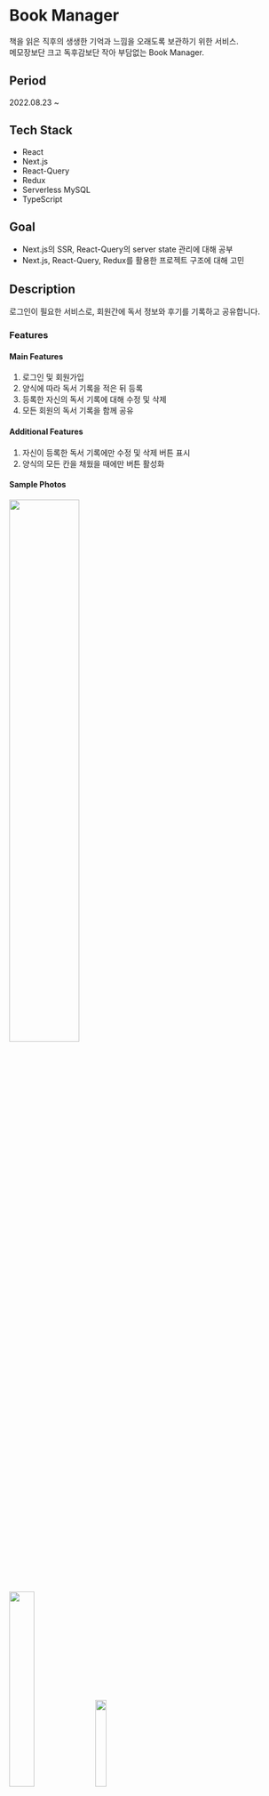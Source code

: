 # Book Manager

책을 읽은 직후의 생생한 기억과 느낌을 오래도록 보관하기 위한 서비스.<br/>
메모장보단 크고 독후감보단 작아 부담없는 Book Manager.
<br/>

## Period

2022.08.23 ~
<br/>

## Tech Stack

-   React
-   Next.js
-   React-Query
-   Redux
-   Serverless MySQL
-   TypeScript

## Goal

- Next.js의 SSR, React-Query의 server state 관리에 대해 공부
- Next.js, React-Query, Redux를 활용한 프로젝트 구조에 대해 고민

## Description

로그인이 필요한 서비스로, 회원간에 독서 정보와 후기를 기록하고 공유합니다.
<br/>

### Features

#### Main Features

1. 로그인 및 회원가입
2. 양식에 따라 독서 기록을 적은 뒤 등록
3. 등록한 자신의 독서 기록에 대해 수정 및 삭제
4. 모든 회원의 독서 기록을 함께 공유

#### Additional Features

1. 자신이 등록한 독서 기록에만 수정 및 삭제 버튼 표시
2. 양식의 모든 칸을 채웠을 때에만 버튼 활성화

#### Sample Photos

<img src="https://user-images.githubusercontent.com/45283544/192719450-3f836df9-6f07-47a2-9b4b-8878ad50afb3.png" width=50% />

<img src="https://user-images.githubusercontent.com/45283544/192720091-6a6b598e-5787-40ce-95ec-5960d36fed17.png" width=30% /> <img src="https://user-images.githubusercontent.com/45283544/192720104-c5ce7ace-4006-4bff-9169-67e42291e99a.png" width=20% />

### Needs for Improvement

1. 로그인한 유저의 마이페이지 화면
2. 자신의 독서 기록만을 보기 위한 필터링
3. 각 독서 기록에 등록한 유저 정보 기입
4. ..
